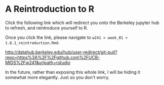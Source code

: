 # A Reintroduction to R

Click the following link which will redirect you onto the Berkeley jupyter hub to refresh, and reintroduce yourself to R.

Once you click the link, please navigate to `w241 > week_01 > 1.8.1_reintroduction.Rmd`. 

http://datahub.berkeley.edu/hub/user-redirect/git-pull?repo=https%3A%2F%2Fgithub.com%2FUCB-MIDS%2Fw241&urlpath=rstudio

In the future, rather than exposing this whole link, I will be hiding it somewhat more elegantly. Just so you don't worry. 
